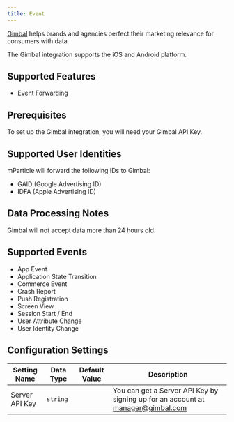 ```yaml
---
title: Event
---
```


[Gimbal](https://www.gimbal.com/) helps brands and agencies perfect their marketing relevance for consumers with data.

The Gimbal integration supports the iOS and Android platform.

## Supported Features

* Event Forwarding

## Prerequisites

To set up the Gimbal integration, you will need your Gimbal API Key.

## Supported User Identities

mParticle will forward the following IDs to Gimbal:

* GAID (Google Advertising ID)
* IDFA (Apple Advertising ID)

## Data Processing Notes

Gimbal will not accept data more than 24 hours old.

## Supported Events

* App Event
* Application State Transition
* Commerce Event
* Crash Report
* Push Registration
* Screen View
* Session Start / End
* User Attribute Change
* User Identity Change

## Configuration Settings


| Setting Name| Data Type | Default Value | Description |
|---|---|---|---|
| Server API Key | `string` | | You can get a Server API Key by signing up for an account at manager@gimbal.com |